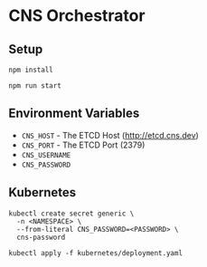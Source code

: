 # CNS Orchestrator

## Setup

```
npm install

npm run start
```

## Environment Variables

- `CNS_HOST` - The ETCD Host (http://etcd.cns.dev)
- `CNS_PORT` - The ETCD Port (2379)
- `CNS_USERNAME`
- `CNS_PASSWORD`

## Kubernetes

```
kubectl create secret generic \
  -n <NAMESPACE> \
  --from-literal CNS_PASSWORD=<PASSWORD> \
  cns-password

kubectl apply -f kubernetes/deployment.yaml
```

